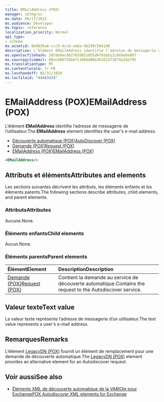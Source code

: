 ```yaml
---
title: EMailAddress (POX)
manager: sethgros
ms.date: 09/17/2015
ms.audience: Developer
ms.topic: reference
localization_priority: Normal
api_type:
- schema
ms.assetid: 0e9836a8-ccc9-4cc0-aa6a-9b299c5841d0
description: L’élément EMailAddress identifie l’adresse de messagerie de l’utilisateur.
ms.openlocfilehash: 207de9acd62782d651055d6f6dab12c8ebe6e807
ms.sourcegitcommit: 88ec988f2bb67c1866d06b361615f3674a24e795
ms.translationtype: MT
ms.contentlocale: fr-FR
ms.lasthandoff: 05/31/2020
ms.locfileid: "44463439"
---
```

# <a name="emailaddress-pox"></a><span data-ttu-id="126ef-103">EMailAddress (POX)</span><span class="sxs-lookup"><span data-stu-id="126ef-103">EMailAddress (POX)</span></span>

<span data-ttu-id="126ef-104">L’élément **EMailAddress** identifie l’adresse de messagerie de l’utilisateur.</span><span class="sxs-lookup"><span data-stu-id="126ef-104">The **EMailAddress** element identifies the user's e-mail address.</span></span> 
  
- [<span data-ttu-id="126ef-105">Découverte automatique (POX)</span><span class="sxs-lookup"><span data-stu-id="126ef-105">AutoDiscover (POX)</span></span>](autodiscover-pox.md) 
- [<span data-ttu-id="126ef-106">Demande (POX)</span><span class="sxs-lookup"><span data-stu-id="126ef-106">Request (POX)</span></span>](request-pox.md) 
- [<span data-ttu-id="126ef-107">EMailAddress (POX)</span><span class="sxs-lookup"><span data-stu-id="126ef-107">EMailAddress (POX)</span></span>](emailaddress-pox.md)
  
```xml
<EMailAddress/>
```

## <a name="attributes-and-elements"></a><span data-ttu-id="126ef-108">Attributs et éléments</span><span class="sxs-lookup"><span data-stu-id="126ef-108">Attributes and elements</span></span>

<span data-ttu-id="126ef-109">Les sections suivantes décrivent les attributs, les éléments enfants et les éléments parents.</span><span class="sxs-lookup"><span data-stu-id="126ef-109">The following sections describe attributes, child elements, and parent elements.</span></span>
  
### <a name="attributes"></a><span data-ttu-id="126ef-110">Attributs</span><span class="sxs-lookup"><span data-stu-id="126ef-110">Attributes</span></span>

<span data-ttu-id="126ef-111">Aucune.</span><span class="sxs-lookup"><span data-stu-id="126ef-111">None.</span></span>
  
### <a name="child-elements"></a><span data-ttu-id="126ef-112">Éléments enfants</span><span class="sxs-lookup"><span data-stu-id="126ef-112">Child elements</span></span>

<span data-ttu-id="126ef-113">Aucun.</span><span class="sxs-lookup"><span data-stu-id="126ef-113">None.</span></span>
  
### <a name="parent-elements"></a><span data-ttu-id="126ef-114">Éléments parents</span><span class="sxs-lookup"><span data-stu-id="126ef-114">Parent elements</span></span>

|<span data-ttu-id="126ef-115">**Élément**</span><span class="sxs-lookup"><span data-stu-id="126ef-115">**Element**</span></span>|<span data-ttu-id="126ef-116">**Description**</span><span class="sxs-lookup"><span data-stu-id="126ef-116">**Description**</span></span>|
|:-----|:-----|
|[<span data-ttu-id="126ef-117">Demande (POX)</span><span class="sxs-lookup"><span data-stu-id="126ef-117">Request (POX)</span></span>](request-pox.md) <br/> |<span data-ttu-id="126ef-118">Contient la demande au service de découverte automatique.</span><span class="sxs-lookup"><span data-stu-id="126ef-118">Contains the request to the Autodiscover service.</span></span>  <br/> |
   
## <a name="text-value"></a><span data-ttu-id="126ef-119">Valeur texte</span><span class="sxs-lookup"><span data-stu-id="126ef-119">Text value</span></span>

<span data-ttu-id="126ef-120">La valeur texte représente l’adresse de messagerie d’un utilisateur.</span><span class="sxs-lookup"><span data-stu-id="126ef-120">The text value represents a user's e-mail address.</span></span>
  
## <a name="remarks"></a><span data-ttu-id="126ef-121">Remarques</span><span class="sxs-lookup"><span data-stu-id="126ef-121">Remarks</span></span>

<span data-ttu-id="126ef-122">L’élément [LegacyDN (POX)](legacydn-pox.md) fournit un élément de remplacement pour une demande de découverte automatique.</span><span class="sxs-lookup"><span data-stu-id="126ef-122">The [LegacyDN (POX)](legacydn-pox.md) element provides an alternative element for an Autodiscover request.</span></span> 
  
## <a name="see-also"></a><span data-ttu-id="126ef-123">Voir aussi</span><span class="sxs-lookup"><span data-stu-id="126ef-123">See also</span></span>

- [<span data-ttu-id="126ef-124">Éléments XML de découverte automatique de la VARIOle pour Exchange</span><span class="sxs-lookup"><span data-stu-id="126ef-124">POX Autodiscover XML elements for Exchange</span></span>](pox-autodiscover-xml-elements-for-exchange.md)

